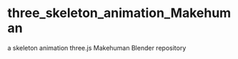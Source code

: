 three_skeleton_animation_Makehuman
==================================

a skeleton animation three.js Makehuman Blender repository  

